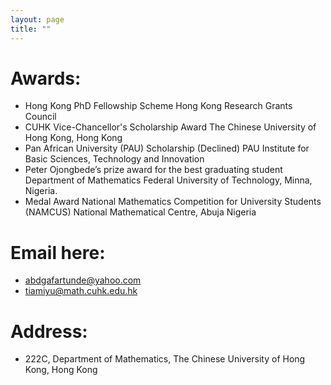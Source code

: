 ```yaml
---
layout: page
title: ""
---
```

# Awards:
- Hong Kong PhD Fellowship Scheme 
  Hong Kong Research Grants Council
- CUHK Vice-Chancellor's Scholarship Award
  The Chinese University of Hong Kong, Hong Kong
- Pan African University (PAU) Scholarship (Declined)
  PAU Institute for Basic Sciences, Technology and Innovation
- Peter Ojongbede’s prize award for the best graduating student
  Department of Mathematics
  Federal University of Technology, Minna, Nigeria.
- Medal Award
  National Mathematics Competition for University Students (NAMCUS)
  National Mathematical Centre, Abuja Nigeria

# Email here: 
- abdgafartunde@yahoo.com
- tiamiyu@math.cuhk.edu.hk

# Address:
- 222C, Department of Mathematics, 
The Chinese University of Hong Kong,
Hong Kong
